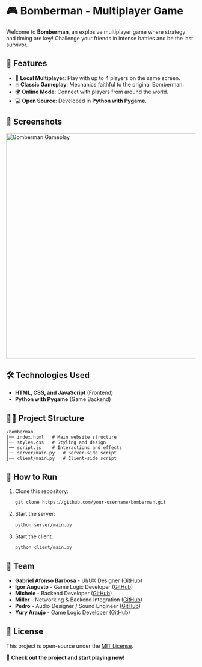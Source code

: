 # 🎮 Bomberman - Multiplayer Game

Welcome to **Bomberman**, an explosive multiplayer game where strategy and timing are key! Challenge your friends in intense battles and be the last survivor.  

## 🚀 Features
- 🎩 **Local Multiplayer**: Play with up to 4 players on the same screen.
- 🔥 **Classic Gameplay**: Mechanics faithful to the original Bomberman.
- 🌍 **Online Mode**: Connect with players from around the world.
- 💻 **Open Source**: Developed in **Python with Pygame**.

## 📸 Screenshots
<img src="https://hebbkx1anhila5yf.public.blob.vercel-storage.com/image-A5ZlTS5WKw0vMOxO0WNm8jhnohvFAB.png" width="600" alt="Bomberman Gameplay">

## 🛠️ Technologies Used
- **HTML, CSS, and JavaScript** (Frontend)
- **Python with Pygame** (Game Backend)

## 💂‍♂️ Project Structure
```
/bomberman
│── index.html   # Main website structure
│── styles.css   # Styling and design
│── script.js    # Interactions and effects
│── server/main.py   # Server-side script
│── client/main.py   # Client-side script
```

## 🔧 How to Run
1. Clone this repository:
   ```sh
   git clone https://github.com/your-username/bomberman.git
   ```
2. Start the server:
   ```sh
   python server/main.py
   ```
3. Start the client:
   ```sh
   python client/main.py
   ```

## 👥 Team
- **Gabriel Afonso Barbosa** - UI/UX Designer ([GitHub](https://github.com/GabrielBarbosaAfo))
- **Igor Augusto** - Game Logic Developer ([GitHub](https://github.com/IgorAuguusto))
- **Michele** - Backend Developer ([GitHub](https://github.com/michelleGomes85))
- **Miller** - Networking & Backend Integration ([GitHub](https://github.com/lmyller))
- **Pedro** - Audio Designer / Sound Engineer ([GitHub](https://github.com/pedrocota))
- **Yury Araujo** - Game Logic Developer ([GitHub](https://github.com/YuryOAraujo))

## 📝 License
This project is open-source under the [MIT License](LICENSE).

🔗 **Check out the project and start playing now!**

